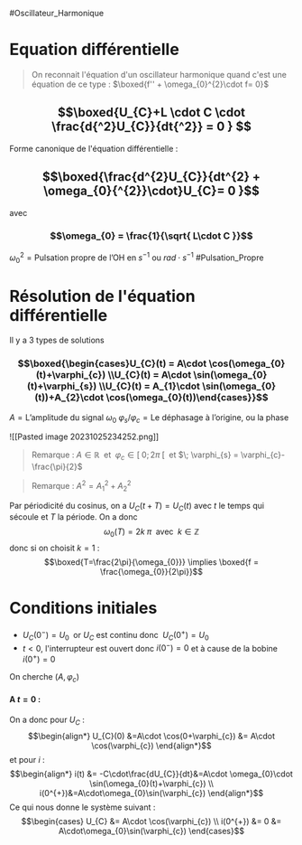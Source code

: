 #Oscillateur_Harmonique
# Equation différentielle

> On reconnait l'équation d'un oscillateur harmonique quand c'est une équation de ce type : $\boxed{f'' + \omega_{0}^{2}\cdot f= 0}$

## $$\boxed{U_{C}+L \cdot C \cdot \frac{d{^2}U_{C}}{dt{^2}} = 0 } $$
Forme canonique de l'équation différentielle :
## $$\boxed{\frac{d^{2}U_{C}}{dt^{2} + \omega_{0}{^{2}}\cdot}U_{C}= 0 }$$
avec 
### $$\omega_{0} = \frac{1}{\sqrt{ L\cdot C }}$$
$\omega_{0}{^{2}} = \text{Pulsation propre de l'OH en } s^{-1} \text{ ou } rad\cdot s^{-1}$ #Pulsation_Propre 


# Résolution de l'équation différentielle
Il y a 3 types de solutions
### $$\boxed{\begin{cases}U_{C}(t) = A\cdot \cos(\omega_{0}(t)+\varphi_{c}) \\U_{C}(t) = A\cdot \sin(\omega_{0}(t)+\varphi_{s}) \\U_{C}(t) = A_{1}\cdot \sin(\omega_{0}(t))+A_{2}\cdot \cos(\omega_{0}(t))\end{cases}}$$
$A = \text{L'amplitude du signal } \omega_{0}$
$\varphi_{s} / \varphi_{c} = \text{Le déphasage à l'origine, ou la phase}$

![[Pasted image 20231025234252.png]]
>Remarque : $A \in \mathbb{R}\;$ et $\; \varphi_{c} \in [\;0;2\pi\;[\;$ et $\; \varphi_{s} = \varphi_{c}-\frac{\pi}{2}$

>Remarque : $A^{2} = A_{1}{^2}+A_{2}{^2}$

Par périodicité du cosinus, on a $U_{C}(t + T) = U_{C}(t)$ avec $t$ le temps qui sécoule et $T$ la période.
On a donc $$\omega_{0}(T) = 2k\;\pi \;\text{ avec }\; k \in \mathbb{Z}$$
donc si on choisit $k=1$ : $$\boxed{T=\frac{2\pi}{\omega_{0}}} \implies \boxed{f = \frac{\omega_{0}}{2\pi}}$$

# Conditions initiales

- $U_{C}(0^{-}) = U_{0}\;$ or $U_{C}$ est continu donc $\;U_{C}(0^{+}) = U_{0}$
- $t<0$, l'interrupteur est ouvert donc $i(0^{-})=0$ et à cause de la bobine $i(0^{+})=0$

On cherche ($A, \varphi_{c} )$

#### A $t=0$ :
On a donc pour $U_{C}$ :
$$\begin{align*}
U_{C}(0) &=A\cdot \cos(0+\varphi_{c}) &= A\cdot \cos(\varphi_{c})
\end{align*}$$
et pour $i$ :
$$\begin{align*}
i(t) &= -C\cdot\frac{dU_{C}}{dt}&=A\cdot \omega_{0}\cdot \sin(\omega_{0}(t)+\varphi_{c}) 
\\
i(0^{+})&=A\cdot\omega_{0}\sin(\varphi_{c})
\end{align*}$$
Ce qui nous donne le système suivant :
$$\begin{cases}
U_{C} &= A\cdot \cos(\varphi_{c}) \\
i(0^{+}) &= 0 &= A\cdot\omega_{0}\sin(\varphi_{c})
\end{cases}$$
